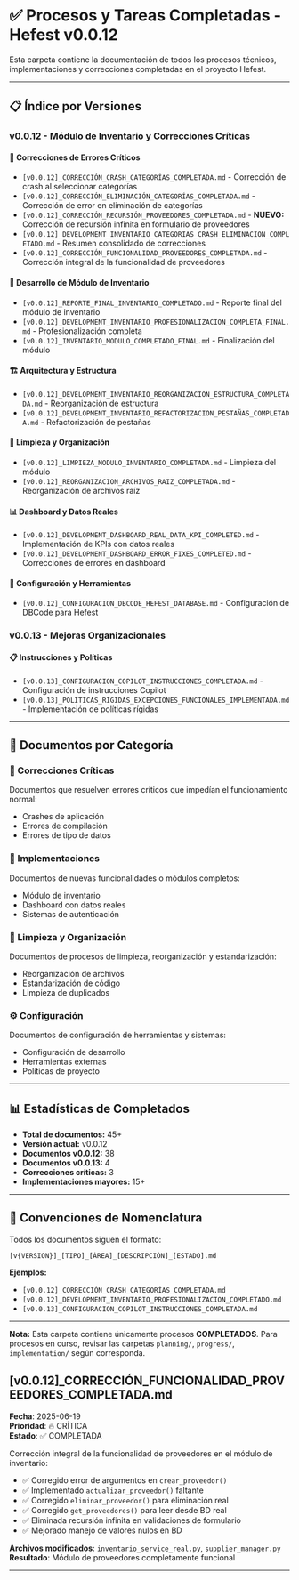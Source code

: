 # ✅ Procesos y Tareas Completadas - Hefest v0.0.12

Esta carpeta contiene la documentación de todos los procesos técnicos, implementaciones y correcciones completadas en el proyecto Hefest.

---

## 📋 Índice por Versiones

### v0.0.12 - Módulo de Inventario y Correcciones Críticas

#### 🔧 Correcciones de Errores Críticos
- `[v0.0.12]_CORRECCIÓN_CRASH_CATEGORÍAS_COMPLETADA.md` - Corrección de crash al seleccionar categorías
- `[v0.0.12]_CORRECCIÓN_ELIMINACIÓN_CATEGORÍAS_COMPLETADA.md` - Corrección de error en eliminación de categorías
- `[v0.0.12]_CORRECCIÓN_RECURSIÓN_PROVEEDORES_COMPLETADA.md` - **NUEVO:** Corrección de recursión infinita en formulario de proveedores
- `[v0.0.12]_DEVELOPMENT_INVENTARIO_CATEGORIAS_CRASH_ELIMINACION_COMPLETADO.md` - Resumen consolidado de correcciones
- `[v0.0.12]_CORRECCIÓN_FUNCIONALIDAD_PROVEEDORES_COMPLETADA.md` - Corrección integral de la funcionalidad de proveedores

#### 🎯 Desarrollo de Módulo de Inventario
- `[v0.0.12]_REPORTE_FINAL_INVENTARIO_COMPLETADO.md` - Reporte final del módulo de inventario
- `[v0.0.12]_DEVELOPMENT_INVENTARIO_PROFESIONALIZACION_COMPLETA_FINAL.md` - Profesionalización completa
- `[v0.0.12]_INVENTARIO_MODULO_COMPLETADO_FINAL.md` - Finalización del módulo

#### 🏗️ Arquitectura y Estructura
- `[v0.0.12]_DEVELOPMENT_INVENTARIO_REORGANIZACION_ESTRUCTURA_COMPLETADA.md` - Reorganización de estructura
- `[v0.0.12]_DEVELOPMENT_INVENTARIO_REFACTORIZACION_PESTAÑAS_COMPLETADA.md` - Refactorización de pestañas

#### 🧹 Limpieza y Organización
- `[v0.0.12]_LIMPIEZA_MODULO_INVENTARIO_COMPLETADA.md` - Limpieza del módulo
- `[v0.0.12]_REORGANIZACION_ARCHIVOS_RAIZ_COMPLETADA.md` - Reorganización de archivos raíz

#### 📊 Dashboard y Datos Reales
- `[v0.0.12]_DEVELOPMENT_DASHBOARD_REAL_DATA_KPI_COMPLETED.md` - Implementación de KPIs con datos reales
- `[v0.0.12]_DEVELOPMENT_DASHBOARD_ERROR_FIXES_COMPLETED.md` - Correcciones de errores en dashboard

#### 🔧 Configuración y Herramientas
- `[v0.0.12]_CONFIGURACION_DBCODE_HEFEST_DATABASE.md` - Configuración de DBCode para Hefest

### v0.0.13 - Mejoras Organizacionales

#### 📋 Instrucciones y Políticas
- `[v0.0.13]_CONFIGURACION_COPILOT_INSTRUCCIONES_COMPLETADA.md` - Configuración de instrucciones Copilot
- `[v0.0.13]_POLITICAS_RIGIDAS_EXCEPCIONES_FUNCIONALES_IMPLEMENTADA.md` - Implementación de políticas rígidas

---

## 🎯 Documentos por Categoría

### 🚨 Correcciones Críticas
Documentos que resuelven errores críticos que impedían el funcionamiento normal:
- Crashes de aplicación
- Errores de compilación
- Errores de tipo de datos

### 🔨 Implementaciones
Documentos de nuevas funcionalidades o módulos completos:
- Módulo de inventario
- Dashboard con datos reales
- Sistemas de autenticación

### 🧹 Limpieza y Organización
Documentos de procesos de limpieza, reorganización y estandarización:
- Reorganización de archivos
- Estandarización de código
- Limpieza de duplicados

### ⚙️ Configuración
Documentos de configuración de herramientas y sistemas:
- Configuración de desarrollo
- Herramientas externas
- Políticas de proyecto

---

## 📊 Estadísticas de Completados

- **Total de documentos:** 45+
- **Versión actual:** v0.0.12
- **Documentos v0.0.12:** 38
- **Documentos v0.0.13:** 4
- **Correcciones críticas:** 3
- **Implementaciones mayores:** 15+

---

## 🔄 Convenciones de Nomenclatura

Todos los documentos siguen el formato:
```
[v{VERSION}]_[TIPO]_[ÁREA]_[DESCRIPCIÓN]_[ESTADO].md
```

**Ejemplos:**
- `[v0.0.12]_CORRECCIÓN_CRASH_CATEGORÍAS_COMPLETADA.md`
- `[v0.0.12]_DEVELOPMENT_INVENTARIO_PROFESIONALIZACION_COMPLETADO.md`
- `[v0.0.13]_CONFIGURACION_COPILOT_INSTRUCCIONES_COMPLETADA.md`

---

**Nota:** Esta carpeta contiene únicamente procesos **COMPLETADOS**. Para procesos en curso, revisar las carpetas `planning/`, `progress/`, `implementation/` según corresponda.

## [v0.0.12]_CORRECCIÓN_FUNCIONALIDAD_PROVEEDORES_COMPLETADA.md
**Fecha**: 2025-06-19  
**Prioridad**: 🔥 CRÍTICA  
**Estado**: ✅ COMPLETADA

Corrección integral de la funcionalidad de proveedores en el módulo de inventario:
- ✅ Corregido error de argumentos en `crear_proveedor()` 
- ✅ Implementado `actualizar_proveedor()` faltante
- ✅ Corregido `eliminar_proveedor()` para eliminación real
- ✅ Corregido `get_proveedores()` para leer desde BD real
- ✅ Eliminada recursión infinita en validaciones de formulario
- ✅ Mejorado manejo de valores nulos en BD

**Archivos modificados**: `inventario_service_real.py`, `supplier_manager.py`
**Resultado**: Módulo de proveedores completamente funcional

---
